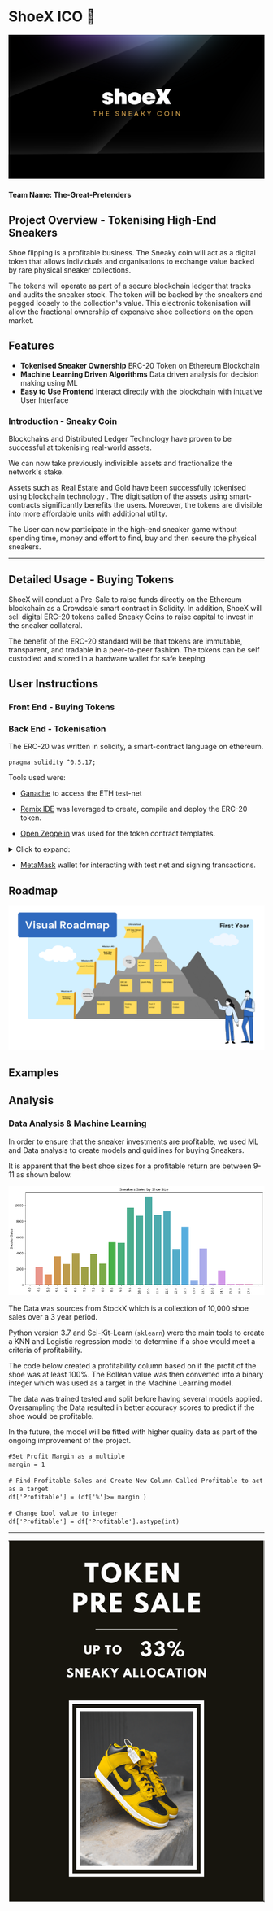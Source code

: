 # ShoeX ICO 👟


[![Slides](Images/slides.png)](https://www.canva.com/design/DAFSMNt1blo/9X4HeAGjjSaxhrcrIYRdTQ/view?utm_content=DAFSMNt1blo&utm_campaign=designshare&utm_medium=link2&utm_source=sharebutton)

#### Team Name: The-Great-Pretenders

## Project Overview - Tokenising High-End Sneakers

Shoe flipping is a profitable business. The Sneaky coin will act as a digital token that allows individuals and organisations to exchange value backed by rare physical sneaker collections. 

The tokens will operate as part of a secure blockchain ledger that tracks and audits the sneaker stock. The token will be backed by the sneakers and pegged loosely to the collection's value. This electronic tokenisation will allow the fractional ownership of expensive shoe collections on the open market.

## Features

- **Tokenised Sneaker Ownership** ERC-20 Token on Ethereum Blockchain
- **Machine Learning Driven Algorithms** Data driven analysis for decision making using ML
- **Easy to Use Frontend** Interact directly with the blockchain with intuative User Interface

### Introduction - Sneaky Coin

Blockchains and Distributed Ledger Technology have proven to be successful at tokenising real-world assets. 

We can now take previously indivisible assets and fractionalize the network's stake.

Assets such as Real Estate and Gold have been successfully tokenised using blockchain technology . The digitisation of the assets using smart-contracts significantly benefits the users. Moreover, the tokens are divisible into more affordable units with additional utility.

The User can now participate in the high-end sneaker game without spending time, money and effort to find, buy and then secure the physical sneakers.



---



## Detailed Usage - Buying Tokens

ShoeX will conduct a Pre-Sale to raise funds directly on the Ethereum blockchain as a Crowdsale smart contract in Solidity. In addition, ShoeX will sell digital ERC-20 tokens called Sneaky Coins to raise capital to invest in the sneaker collateral.

The benefit of the ERC-20 standard will be that tokens are immutable,  transparent, and tradable in a peer-to-peer fashion. The tokens can be self custodied and stored in a hardware wallet for safe keeping

## User Instructions



### Front End - Buying Tokens 




### Back End - Tokenisation

The ERC-20 was written in solidity, a smart-contract language on ethereum.

```
pragma solidity ^0.5.17;
```

Tools used were:

- [Ganache](https://trufflesuite.com/ganache/)  to access the ETH test-net

- [Remix IDE](https://remix.ethereum.org/) was leveraged to create, compile and deploy the ERC-20 token.

- [Open Zeppelin](https://docs.openzeppelin.com/contracts/4.x/wizard) was used for the token contract templates.

<details>
  <summary>Click to expand:</summary>
  
```solc
  $ contract templates /openseppelin/contracts/crowdsle
  
import "https://github.com/OpenZeppelin/openzeppelin-contracts/blob/release-v2.5.0/contracts/crowdsale/Crowdsale.sol";
import "https://github.com/OpenZeppelin/openzeppelin-contracts/blob/release-v2.5.0/contracts/crowdsale/emission/MintedCrowdsale.sol";
import "https://github.com/OpenZeppelin/openzeppelin-contracts/blob/release-v2.5.0/contracts/crowdsale/validation/CappedCrowdsale.sol";
import "https://github.com/OpenZeppelin/openzeppelin-contracts/blob/release-v2.5.0/contracts/crowdsale/validation/TimedCrowdsale.sol";
import "https://github.com/OpenZeppelin/openzeppelin-contracts/blob/release-v2.5.0/contracts/crowdsale/distribution/RefundablePostDeliveryCrowdsale.sol";
  
  $ contract templates /openseppelin/contracts/erc-20
  
import "https://github.com/OpenZeppelin/openzeppelin-contracts/blob/release-v2.5.0/contracts/token/ERC20/ERC20.sol";
import "https://github.com/OpenZeppelin/openzeppelin-contracts/blob/release-v2.5.0/contracts/token/ERC20/ERC20Detailed.sol";
import "https://github.com/OpenZeppelin/openzeppelin-contracts/blob/release-v2.5.0/contracts/token/ERC20/ERC20Mintable.sol";
```
</details>

- [MetaMask](https://metamask.io/) wallet for interacting with test net and signing transactions.


## Roadmap

![](Images/ShoeX%20Roadmap.png)




## Examples



## Analysis

### Data Analysis & Machine Learning

In order to ensure that the sneaker investments are profitable, we used ML and Data analysis to create models and guidlines for buying Sneakers. 

It is apparent that the best shoe sizes for a profitable return are between 9-11 as shown below.

![](Images/Research_size.png)

The Data was sources from StockX which is a collection of 10,000 shoe sales over a 3 year period.

Python version 3.7 and Sci-Kit-Learn (```sklearn```) were the main tools to create a KNN and Logistic regression model to determine if a shoe would meet a criteria of profitability.

The code below created a profitability column based on if the profit of the shoe was at least 100%. The Bollean value was then converted into a binary integer which was used as a target in the Machine Learning model.

The data was trained tested and split before having several models applied. Oversampling the Data resulted in better accuracy scores to predict if the shoe would be profitable.

In the future, the model will be fitted with higher quality data as part of the ongoing improvement of the project.



```
#Set Profit Margin as a multiple
margin = 1

# Find Profitable Sales and Create New Column Called Profitable to act as a target
df['Profitable'] = (df['%']>= margin )

# Change bool value to integer
df['Profitable'] = df['Profitable'].astype(int)
```

---



![](Images/Shoex%20Token%20Shoes%20Sale%20%20(Poster).png)

